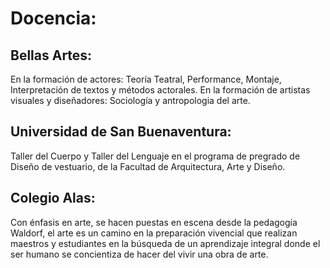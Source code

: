 # Docencia:

## Bellas Artes:
En la formación de actores: Teoría Teatral, Performance, Montaje, Interpretación de textos y métodos actorales.
En la formación de artistas visuales y diseñadores: Sociología y antropologia del arte.


## Universidad de San Buenaventura:
Taller del Cuerpo y Taller del Lenguaje en el programa de pregrado de Diseño de vestuario, de la Facultad de Arquitectura, Arte y Diseño.

## Colegio Alas:
Con énfasis en arte, se hacen puestas en escena desde la pedagogía Waldorf, el arte es un camino en la preparación vivencial que realizan maestros y estudiantes en la búsqueda de un aprendizaje integral donde el ser humano se concientiza de hacer del vivir una obra de arte.

